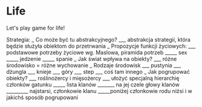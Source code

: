 Life
====

Let's play game for life!

Strategia:
_ Co może być tu abstrakcyjnego?
___ abstrakcja strategii, która będzie służyła obiektom do przetrwania
_ Propozycje funkcji życiowych:
___ podstawowe potrzeby życiowe wg. Maslowa, piramida potrzeb
_____ sex
_____ jedzenie
_____ spanie
_ Jak świat wpływa na obiekty?
___ różne środowisko = różne wychowanie
_ Rodzaje środowisk
___ pustynia
___ dżungla
___ knieje
___ góry
___ step
___ coś tam innego
_ Jak pogrupować obiekty?
___ roślinożercy i mięsożercy
___ ułożyć specjalną hierarchię członków gatunku
_____ lista klanów 
_______ na jej czele głowy klanów
_________ najstarsi, członkowie klanu
_____poniżej członkowie rodu niżsi i w jakichś sposób pogrupowani
